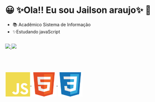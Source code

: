 ## <h1 style="color:">😀 :sparkles:Ola!! Eu sou Jailson araujo:sparkles: 👋</h1>
- 📚 Acadêmico Sistema de Informação
- :sparkles:Estudando javaScript
## <div>
  <a href="https://github.com/jailsonaraujo">
  <img height="180em" src="https://github-readme-stats.vercel.app/api?username=jailsonaraujo&show_icons=true&theme=merko&include_all_commits=true&count_private=true"/>
  <img height="100em"  src="https://github-readme-stats.vercel.app/api/top-langs/?username=jailsonaraujo&layout=compact&langs_count=7&theme=merko"/>
</div>
  
## <div style="display: inline_block"><br>
  <img align="center" alt="jailson-Js" height="80" width="80" src="https://raw.githubusercontent.com/devicons/devicon/master/icons/javascript/javascript-plain.svg">
  <img align="center" alt="jailson-HTML" height="80" width="80" src="https://raw.githubusercontent.com/devicons/devicon/master/icons/html5/html5-original.svg">
  <img align="center" alt="jailson-CSS" height="80" width="80" src="https://raw.githubusercontent.com/devicons/devicon/master/icons/css3/css3-original.svg">
</div>

